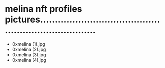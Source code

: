 # melina nft profiles pictures........................................................................
- 0xmelina (1).jpg
- 0xmelina (2).jpg
- 0xmelina (3).jpg
- 0xmelina (4).jpg

